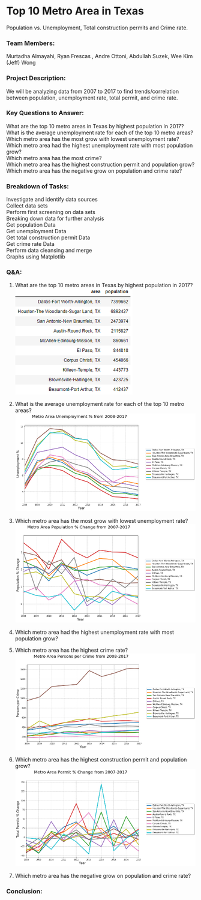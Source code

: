 # Top 10 Metro Area in Texas

 Population vs. Unemployment, Total construction permits and Crime rate.

### Team Members:

Murtadha Almayahi, Ryan Frescas , Andre Ottoni, Abdullah Suzek, Wee Kim (Jeff) Wong  

### Project Description:

We will be analyzing data from 2007 to 2017 to find trends/correlation between population, unemployment rate, total permit, and crime rate.  

### Key Questions to Answer:

What are the top 10 metro areas in Texas by highest population in 2017?  
What is the average unemployment rate for each of the top 10 metro areas?  
Which metro area has the most grow with lowest unemployment rate?  
Which metro area had the highest unemployment rate with most population grow?  
Which metro area has the most crime?  
Which metro area has the highest construction permit and population grow?  
Which metro area has the negative grow on population and crime rate?  
 
### Breakdown of Tasks:  
Investigate and identify data sources  
Collect data sets  
Perform first screening on data sets  
Breaking down data for further analysis  
Get population Data  
Get unemployment Data  
Get total construction permit Data  
Get crime rate Data  
Perform data cleansing and merge  
Graphs using Matplotlib  
  
### Q&A:  
1. What are the top 10 metro areas in Texas by highest population in 2017?
![2007-2017-Texas-City-Analysis](city-analysis/Images/city_by_population.PNG)
2. What is the average unemployment rate for each of the top 10 metro areas?
![2007-2017-Texas-City-Analysis](city-analysis/Images/unemployment.png)
3. Which metro area has the most grow with lowest unemployment rate?
![2007-2017-Texas-City-Analysis](city-analysis/Images/population.png)
4. Which metro area had the highest unemployment rate with most population grow?

5. Which metro area has the highest crime rate?
![2007-2017-Texas-City-Analysis](city-analysis/Images/crime.png)
6. Which metro area has the highest construction permit and population grow?
![2007-2017-Texas-City-Analysis](city-analysis/Images/permit.png)
7. Which metro area has the negative grow on population and crime rate?
  
### Conclusion:
